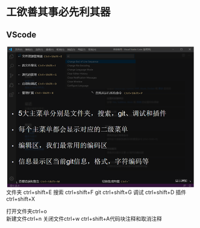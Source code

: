 # 工欲善其事必先利其器  

## VScode  
![](../../attachments/2021-07-14-15-06-15.png)
文件夹  ctrl+shift+E
搜索  ctrl+shift+F
git  ctrl+shift+G
调试    ctrl+shift+D
插件  ctrl+shift+X 

打开文件夹ctrl+o  
新建文件ctrl+n
关闭文件ctrl+w
ctrl+shift+A代码块注释和取消注释  
